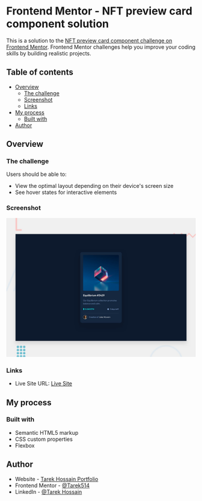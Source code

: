 # Frontend Mentor - NFT preview card component solution

This is a solution to the [NFT preview card component challenge on Frontend Mentor](https://www.frontendmentor.io/challenges/nft-preview-card-component-SbdUL_w0U). Frontend Mentor challenges help you improve your coding skills by building realistic projects.

## Table of contents

- [Overview](#overview)
  - [The challenge](#the-challenge)
  - [Screenshot](#screenshot)
  - [Links](#links)
- [My process](#my-process)
  - [Built with](#built-with)
- [Author](#author)

## Overview

### The challenge

Users should be able to:

- View the optimal layout depending on their device's screen size
- See hover states for interactive elements

### Screenshot

![](./design/desktop-preview.jpg)

### Links

- Live Site URL: [Live Site](https://your-live-site-url.com)

## My process

### Built with

- Semantic HTML5 markup
- CSS custom properties
- Flexbox

## Author

- Website - [Tarek Hossain Portfolio](https://my-portfolio-kappa-two-32.vercel.app/)
- Frontend Mentor - [@Tarek514](https://www.frontendmentor.io/profile/Tarek514)
- LinkedIn - [@Tarek Hossain](https://www.linkedin.com/in/tarek-hossain-95b573254/)
